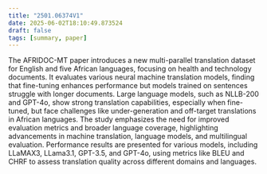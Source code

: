```yaml
---
title: "2501.06374V1"
date: 2025-06-02T18:10:49.873524
draft: false
tags: [summary, paper]
---
```


The AFRIDOC-MT paper introduces a new multi-parallel translation dataset for English and five African languages, focusing on health and technology documents. It evaluates various neural machine translation models, finding that fine-tuning enhances performance but models trained on sentences struggle with longer documents. Large language models, such as NLLB-200 and GPT-4o, show strong translation capabilities, especially when fine-tuned, but face challenges like under-generation and off-target translations in African languages. The study emphasizes the need for improved evaluation metrics and broader language coverage, highlighting advancements in machine translation, language models, and multilingual evaluation. Performance results are presented for various models, including LLaMAX3, LLama3.1, GPT-3.5, and GPT-4o, using metrics like BLEU and CHRF to assess translation quality across different domains and languages.
